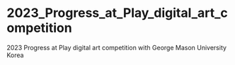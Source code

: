 # 2023_Progress_at_Play_digital_art_competition
 2023 Progress at Play digital art competition with George Mason University Korea
